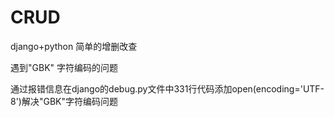 # CRUD
django+python 简单的增删改查

遇到"GBK" 字符编码的问题

通过报错信息在django的debug.py文件中331行代码添加open(encoding='UTF-8')解决"GBK"字符编码问题
